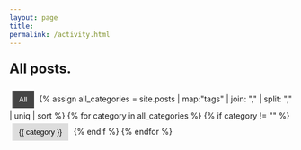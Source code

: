 ```yaml
---
layout: page
title:
permalink: /activity.html
---
```


<!-- Conditional Text -->
<p id="category-text">
  <span id="text-content">All posts. </span><span id="caret">|</span>
</p>

<!-- Category Buttons -->
<div id="category-filter-buttons">
  <button class="category-button active" data-category="all">All</button>
  <!-- Generate buttons from all post tags -->
  {% assign all_categories = site.posts | map:"tags" | join: "," | split: "," | uniq | sort %}
  {% for category in all_categories %}
    {% if category != "" %}
      <button class="category-button" data-category="{{ category }}">{{ category }}</button>
    {% endif %}
  {% endfor %}
</div>

<section id="activity-feed">
  <ul id="activity-list"></ul>
</section>

<script>
document.addEventListener("DOMContentLoaded", function () {
  const buttons = document.querySelectorAll(".category-button");
  const activityList = document.getElementById("activity-list");
  const textContent = document.getElementById("text-content");
  const caret = document.getElementById("caret");

  // Global variables for text animation intervals.
  let deleteInterval = null;
  let typeInterval = null;
  let activeCategories = new Set(["all"]); // Default category

  // This variable tracks the version of the animation.
  // Each time updatePosts() is called, we increment this version.
  let currentAnimationVersion = 0;

  // Clear the text content on page load so it can be typed.
  textContent.innerText = "";

  // Update URL based on filters (optional)
  function updateURL() {
    const newUrl = new URL(window.location.href);
    if (activeCategories.has("all")) {
      newUrl.searchParams.delete("active");
    } else {
      newUrl.searchParams.set("active", Array.from(activeCategories).join(","));
    }
    history.pushState({}, "", newUrl);
  }

  // Remove existing items from the list one by one (bottom to top).
  // Each timeout callback checks the passed version.
  function removeItemsSequentially(version, callback) {
    let items = Array.from(activityList.children);
    if (items.length === 0) {
      callback();
      return;
    }
    // Reverse order to remove bottom-to-top.
    items.reverse();
    let index = 0;
    function removeNext() {
      if (version !== currentAnimationVersion) return; // a new animation has started, abort.
      if (index < items.length) {
        const item = items[index];
        item.classList.remove("fade-in");
        item.classList.add("fade-out");
        setTimeout(() => {
          // Before removing, check version again.
          if (version !== currentAnimationVersion) return;
          item.remove();
          index++;
          removeNext();
        }, 50); // Delay between removals (adjust as needed)
      } else {
        callback();
      }
    }
    removeNext();
  }

  // Build and append new items (sequentially with fade-in).
  // Also uses the animation version to abort if outdated.
  function renderNewItems(version) {
    let items = [];
    let currentYear = "";
    let currentMonth = "";

    const allPosts = [
      {% for post in site.posts %}
      {
        title: "{{ post.title }}",
        description: "{{ post.description | default: '&nbsp;' }}",
        url: "{{ post.url | relative_url }}",
        categories: "{{ post.tags | join: ',' }}",
        year: "{{ post.date | date: '%Y' }}",
        month: "{{ post.date | date: '%B' }}",
        day: "{{ post.date | date: '%d' }}"
      },
      {% endfor %}
    ];

    let visiblePosts = [];
    if (activeCategories.has("all")) {
      visiblePosts = allPosts;
    } else {
      visiblePosts = allPosts.filter(post => {
        const postCategories = post.categories.split(",");
        return postCategories.some(cat => activeCategories.has(cat));
      });
    }

    visiblePosts.forEach(post => {
      // Add a year/month separator if needed.
      if (post.year !== currentYear || post.month !== currentMonth) {
        const separator = document.createElement("li");
        separator.classList.add("year-month-separator");
        separator.innerHTML = `<span class="year">${post.year}</span><span class="month">${post.month}</span>`;
        items.push(separator);
        currentYear = post.year;
        currentMonth = post.month;
      }
      // Create the post entry.
      const listItem = document.createElement("li");
      listItem.classList.add("post-item");
      listItem.setAttribute("data-categories", post.categories);
      listItem.innerHTML = `
        <div class="post-details">
          <span class="post-title"><a href="${post.url}">${post.title}</a></span>
          <span class="post-date">${post.day}</span>
        </div>
        ${post.description ? `<p class="post-description">${post.description}</p>` : ""}
      `;
      items.push(listItem);
    });

    function appendItemsSequentially(index) {
      if (version !== currentAnimationVersion) return; // abort if a new animation started
      if (index < items.length) {
        activityList.appendChild(items[index]);
        items[index].classList.add("fade-in");
        setTimeout(() => {
          if (version !== currentAnimationVersion) return;
          appendItemsSequentially(index + 1);
        }, 50);
      }
    }
    appendItemsSequentially(0);
    updateConditionalText();
  }

  // updatePosts: increments the animation version, removes current items, then renders new ones.
function updatePosts() {
  currentAnimationVersion++; // Invalidate any previous animations.
  const version = currentAnimationVersion;

  updateConditionalText(); // Update the category text immediately
  removeItemsSequentially(version, function () {
    renderNewItems(version);
  });
}


  // animateText: Cancels any current text animation and then (using common-prefix logic)
  // deletes extra characters and types the new text.
  function animateText(newText) {
    if (deleteInterval) {
      clearInterval(deleteInterval);
      deleteInterval = null;
    }
    if (typeInterval) {
      clearInterval(typeInterval);
      typeInterval = null;
    }
    let currentText = textContent.innerText;
    if (currentText === newText) return;
    let commonPrefixLen = 0;
    const minLen = Math.min(currentText.length, newText.length);
    while (
      commonPrefixLen < minLen &&
      currentText.charAt(commonPrefixLen) === newText.charAt(commonPrefixLen)
    ) {
      commonPrefixLen++;
    }
    const deleteSpeed = 30;
    const typeSpeed = 30;
    function startDeletion() {
      deleteInterval = setInterval(() => {
        if (currentText.length > commonPrefixLen) {
          currentText = currentText.slice(0, -1);
          textContent.innerText = currentText;
        } else {
          clearInterval(deleteInterval);
          deleteInterval = null;
          startTyping();
        }
      }, deleteSpeed);
    }
    function startTyping() {
      let index = commonPrefixLen;
      typeInterval = setInterval(() => {
        if (index < newText.length) {
          currentText += newText.charAt(index);
          textContent.innerText = currentText;
          index++;
        } else {
          clearInterval(typeInterval);
          typeInterval = null;
        }
      }, typeSpeed);
    }
    if (currentText.length > commonPrefixLen) {
      startDeletion();
    } else {
      startTyping();
    }
  }

  // updateConditionalText: Set the text based on the active category.
  function updateConditionalText() {
    let newText = "";
    if (activeCategories.has("all")) {
      newText = "All posts. ";
    } else if (activeCategories.size === 1) {
      const category = Array.from(activeCategories)[0].toLowerCase();
      if (category === "projects") {
        newText = "All my projects. ";
      } else if (category === "thoughts") {
        newText = "A selection of my thoughts. ";
      } else if (category === "vu") {
        newText = "All my university stuff. ";
      } else {
        newText = "All posts. ";
      }
    }
    animateText(newText);
  }

  // Button click handler: Only one category can be active.
  buttons.forEach(button => {
    button.addEventListener("click", function () {
      const category = this.dataset.category;
      if (category === "all") {
        activeCategories = new Set(["all"]);
      } else {
        activeCategories.clear();
        activeCategories.add(category);
      }
      buttons.forEach(btn => btn.classList.remove("active"));
      this.classList.add("active");
      updateURL();
      updatePosts();
    });
  });

  // Initial rendering: animate the text and render posts.
  updatePosts();
});
</script>

<style>
/* Fade-in animation for sequential appearance */
.fade-in {
  opacity: 0;
  animation: fadeInAnimation 0.2s forwards;
}
@keyframes fadeInAnimation {
  from {
    opacity: 0;
    transform: translateY(20px);
  }
  to {
    opacity: 1;
    transform: translateY(0);
  }
}

/* Fade-out animation for removal */
.fade-out {
  opacity: 1;
  animation: fadeOutAnimation 0.5s forwards;
}
@keyframes fadeOutAnimation {
  from {
    opacity: 1;
    transform: translateY(0);
  }
  to {
    opacity: 0;
    transform: translateY(20px);
  }
}

/* Conditional text */
#category-text {
  margin-bottom: 20px;
  font-size: 1.5rem;
  font-weight: bold;
}

/* Blinking caret */
#caret {
  font-weight: bold;
  animation: blink 1s step-start infinite;
}
@keyframes blink {
  50% { opacity: 0; }
}

/* Category Buttons */
#category-filter-buttons {
  margin-bottom: 20px;
}
.category-button {
  padding: 8px 12px;
  margin: 5px;
  border: none;
  background-color: #ddd;
  cursor: pointer;
}
.category-button.active {
  background-color: #444;
  color: white;
}

/* Activity Feed (Post List) */
#activity-list {
  list-style: none;
  padding: 0;
  min-height: 500px;
  display: flex;
  flex-direction: column;
  align-items: flex-start; /* Ensures text starts at the top */
  justify-content: flex-start;
  width: 100%;
  box-sizing: border-box;
}
.year-month-separator {
  display: flex;
  justify-content: space-between;
  align-items: center;
  font-size: 1.2rem;
  font-weight: bold;
  padding: 10px 0;
  margin-top: 20px;
  margin-bottom: 10px;
}
.year-month-separator .year {
  font-size: 1.2rem;
}
.year-month-separator .month {
  font-size: 1rem;
  font-style: italic;
}
.post-item {
  list-style: none;
  padding: 10px 0;
  padding-left: 10px;
}
.post-details {
  display: flex;
  justify-content: space-between;
  align-items: center;
}
.post-title {
  font-weight: bold;
}
.post-title a {
  text-decoration: none;
  color: inherit;
}
.post-date {
  font-size: 14px;
  color: #555;
  min-width: 30px;
  text-align: right;
}
.post-description {
  font-size: 0.9rem;
  color: #777;
  margin-top: 4px;
}
</style>
